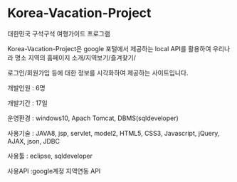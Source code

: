 # Korea-Vacation-Project

대한민국 구석구석 여행가이드 프로그램

Korea-Vacation-Project은 google 포털에서 제공하는 local API를 활용하여 우리나라 명소 지역의 홈페이지 소개/지역보기/즐겨찿기/

로그인/회원가입 등에 대한 정보를 시각화하여 제공하는 사이트입니다.

개발인원 : 6명

개발기간 : 17일

운영환경 : windows10, Apach Tomcat, DBMS(sqldeveloper)

사용기술 : JAVA8, jsp, servlet, model2, HTML5, CSS3, Javascript, jQuery, AJAX, json, JDBC

사용툴 : eclipse, sqldeveloper

사용API :google계정 지역연동 API
